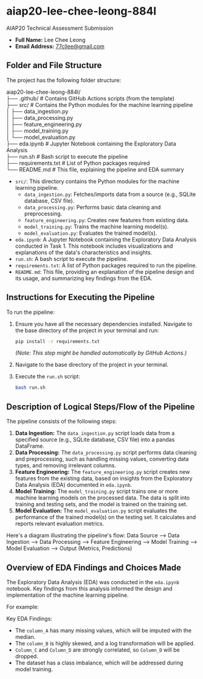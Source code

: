 # aiap20-lee-chee-leong-884I
AIAP20 Technical Assessment Submission 

* **Full Name:** Lee Chee Leong
* **Email Address:** 77cllee@gmail.com

## Folder and File Structure

The project has the following folder structure:

aiap20-lee-chee-leong-884I/  
├── .github/             # Contains GitHub Actions scripts (from the template)  
├── src/                 # Contains the Python modules for the machine learning pipeline  
│   ├── data_ingestion.py  
│   ├── data_processing.py  
│   ├── feature_engineering.py  
│   ├── model_training.py  
│   └── model_evaluation.py  
├── eda.ipynb            # Jupyter Notebook containing the Exploratory Data Analysis  
├── run.sh               # Bash script to execute the pipeline  
├── requirements.txt     # List of Python packages required  
└── README.md            # This file, explaining the pipeline and EDA summary  

* `src/`: This directory contains the Python modules for the machine learning pipeline.
    * `data_ingestion.py`: Fetches/imports data from a source (e.g., SQLite database, CSV file).
    * `data_processing.py`: Performs basic data cleaning and preprocessing.
    * `feature_engineering.py`: Creates new features from existing data.
    * `model_training.py`: Trains the machine learning model(s).
    * `model_evaluation.py`: Evaluates the trained model(s).
* `eda.ipynb`: A Jupyter Notebook containing the Exploratory Data Analysis conducted in Task 1. This notebook includes visualizations and explanations of the data's characteristics and insights.
* `run.sh`: A bash script to execute the pipeline.
* `requirements.txt`: A list of Python packages required to run the pipeline.
* `README.md`: This file, providing an explanation of the pipeline design and its usage, and summarizing key findings from the EDA.

## Instructions for Executing the Pipeline

To run the pipeline:

1.  Ensure you have all the necessary dependencies installed. Navigate to the base directory of the project in your terminal and run:

    ```bash
    pip install -r requirements.txt
    ```

    *(Note: This step might be handled automatically by GitHub Actions.)*

2.  Navigate to the base directory of the project in your terminal.

3.  Execute the `run.sh` script:

    ```bash
    bash run.sh
    ```

## Description of Logical Steps/Flow of the Pipeline

The pipeline consists of the following steps:

1.  **Data Ingestion:** The `data_ingestion.py` script loads data from a specified source (e.g., SQLite database, CSV file) into a pandas DataFrame.
2.  **Data Processing:** The `data_processing.py` script performs data cleaning and preprocessing, such as handling missing values, converting data types, and removing irrelevant columns.
3.  **Feature Engineering:** The `feature_engineering.py` script creates new features from the existing data, based on insights from the Exploratory Data Analysis (EDA) documented in `eda.ipynb`.
4.  **Model Training:** The `model_training.py` script trains one or more machine learning models on the processed data. The data is split into training and testing sets, and the model is trained on the training set.
5.  **Model Evaluation:** The `model_evaluation.py` script evaluates the performance of the trained model(s) on the testing set. It calculates and reports relevant evaluation metrics.

Here's a diagram illustrating the pipeline's flow:
Data Source --> Data Ingestion --> Data Processing --> Feature Engineering --> Model Training --> Model Evaluation --> Output (Metrics, Predictions)

## Overview of EDA Findings and Choices Made

The Exploratory Data Analysis (EDA) was conducted in the `eda.ipynb` notebook. Key findings from this analysis informed the design and implementation of the machine learning pipeline.

For example:

Key EDA Findings:

* The `column_A` has many missing values, which will be imputed with the median.
* The `column_B` is highly skewed, and a log transformation will be applied.
* `Column_C` and `Column_D` are strongly correlated, so `Column_D` will be dropped.
* The dataset has a class imbalance, which will be addressed during model training.
